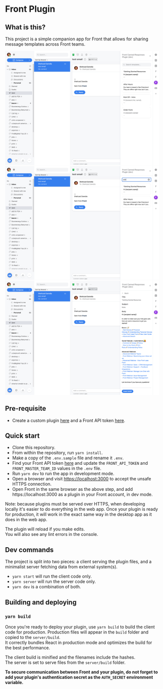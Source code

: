 # Front Plugin

## What is this?
This project is a simple companion app for Front that allows for sharing message templates across Front teams.

![Image of the plugin](/screenshot-templates.png) ![Image of the plugin](/screenshot-search.png)
![Image of the plugin](/screenshot-template-details.png)

## Pre-requisite
- Create a custom plugin [here](https://app.frontapp.com/settings/tools/plugins) and a Front API token [here](https://app.frontapp.com/settings/tools/api).


## Quick start
- Clone this repository.
- From within the repository, run `yarn install`.
- Make a copy of the `.env.sample` file and rename it `.env`.
- Find your Front API token [here](https://app.frontapp.com/settings/tools/api) and update the `FRONT_API_TOKEN` and `FRONT_MASTER_TEAM_ID` values in the `.env` file.
- Run `yarn dev` to run the app in development mode.
- Open a browser and visit [https://localhost:3000](https://localhost:3000) to accept the unsafe HTTPS connection.
- Open Front in the same browser as the above step, and add https://localhost:3000 as a plugin in your Front account, in dev mode.

Note: because plugins must be served over HTTPS, when developing locally it's easier to do everything in the web app. Once your plugin is ready for production, it will work in the exact same way in the desktop app as it does in the web app.

The plugin will reload if you make edits.<br />
You will also see any lint errors in the console.

## Dev commands
The project is split into two pieces: a client serving the plugin files, and a minimalist server fetching data from external system(s).
- `yarn start` will run the client code only.
- `yarn server` will run the server code only.
- `yarn dev` is a combination of both.

## Building and deploying

### `yarn build`
Once you're ready to deploy your plugin, use `yarn build` to build the client code for production. Production files will appear in the `build` folder and copied to the `server/build`.<br />
It correctly bundles React in production mode and optimizes the build for the best performance.

The client build is minified and the filenames include the hashes.<br />
The server is set to serve files from the `server/build` folder.

**To secure communication between Front and your plugin, do not forget to add your plugin's authentication secret as the `AUTH_SECRET` environment variable.**
